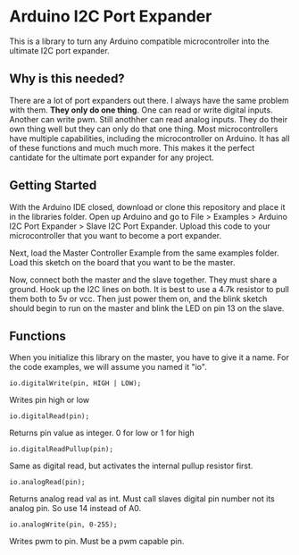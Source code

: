 # Arduino I2C Port Expander #

This is a library to turn any Arduino compatible microcontroller into the ultimate I2C port expander. 

## Why is this needed? ##

There are a lot of port expanders out there. I always have the same problem with them. **They only do one thing**. One can read or write digital inputs. Another can write pwm. Still anothher can read analog inputs. They do their own thing well but they can only do that one thing. Most microcontrollers have multiple capabilities, including the microcontroller on Arduino. It has all of these functions and much much more. This makes it the perfect cantidate for the ultimate port expander for any project.

## Getting Started ##

With the Arduino IDE closed, download or clone this repository and place it in the libraries folder. Open up Arduino and go to File > Examples > Arduino I2C Port Expander > Slave I2C Port Expander. Upload this code to your microcontroller that you want to become a port expander. 

Next, load the Master Controller Example from the same examples folder. Load this sketch on the board that you want to be the master. 

Now, connect both the master and the slave together. They must share a ground. Hook up the I2C lines on both. It is best to use a 4.7k resistor to pull them both to 5v or vcc. Then just power them on, and the blink sketch should begin to run on the master and blink the LED on pin 13 on the slave. 

## Functions ##

When you initialize this library on the master, you have to give it a name. For the code examples, we will assume you named it "io".

    io.digitalWrite(pin, HIGH | LOW);
Writes pin high or low

    io.digitalRead(pin);
Returns pin value as integer. 0 for low or 1 for high

    io.digitalReadPullup(pin);
Same as digital read, but activates the  internal pullup resistor first. 

    io.analogRead(pin);
Returns analog read val as int. Must call slaves digital pin number not its analog pin. So use 14 instead of A0.

    io.analogWrite(pin, 0-255);
Writes pwm to pin. Must be a pwm capable pin. 


